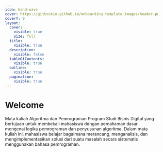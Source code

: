 ```yaml
---
icon: hand-wave
cover: https://gitbookio.github.io/onboarding-template-images/header.png
coverY: 0
layout:
  cover:
    visible: true
    size: full
  title:
    visible: true
  description:
    visible: false
  tableOfContents:
    visible: true
  outline:
    visible: true
  pagination:
    visible: true
---
```


# Welcome

Mata kuliah Algoritma dan Pemrograman Program Studi Bisnis Digital yang bertujuan untuk membekali mahasiswa dengan pemahaman dasar mengenai logika pemrograman dan penyusunan algoritma. Dalam mata kuliah ini, mahasiswa belajar bagaimana merancang, menganalisis, dan mengimplementasikan solusi dari suatu masalah secara sistematis menggunakan bahasa pemrograman.
